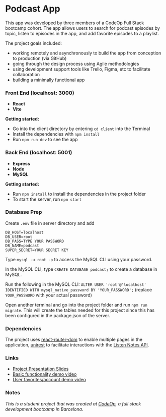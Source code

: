 # Podcast App

This app was developed by three members of a CodeOp Full Stack bootcamp cohort. The app allows users to search for podcast episodes by topic, listen to episodes in the app, and add favorite episodes to a playlist.

The project goals included:

- working remotely and asynchronously to build the app from conception to production (via GitHub)
- going through the design process using Agile methodologies
- using development support tools like Trello, Figma, etc to facilitate collaboration
- building a minimally functional app

### Front End (localhost: 3000)

- **React**
- **Vite**

**Getting started:**

- Go into the client directory by entering `cd client` into the Terminal
- Install the dependencies with `npm install`
- Run `npm run dev` to see the app

### Back End (localhost: 5001)

- **Express**
- **Node**
- **MySQL**

**Getting started:**

- Run `npm install` to install the dependencies in the project folder
- To start the server, run `npm start`

### Database Prep

Create `.env` file in server directory and add

```
DB_HOST=localhost
DB_USER=root
DB_PASS=TYPE YOUR PASSWORD
DB_NAME=podcast
SUPER_SECRET=YOUR SECRET KEY
```

Type `mysql -u root -p` to access the MySQL CLI using your password.

In the MySQL CLI, type `CREATE DATABASE podcast;` to create a database in MySQL.

Run the following in the MySQL CLI: `ALTER USER 'root'@'localhost' IDENTIFIED WITH mysql_native_password BY 'YOUR_PASSWORD';` (replace `YOUR_PASSWORD` with your actual password)

Open another terminal and go into the project folder and run `npm run migrate`. This will create the tables needed for this project since this has been configured in the package.json of the server.

### Dependencies

The project uses [react-router-dom](https://reactrouter.com/en/main) to enable multiple pages in the application, [unirest](https://www.npmjs.com/package/unirest) to facilitate interactions with the [Listen Notes API](https://www.listennotes.com/api/docs/).

### Links

- [Project Presentation Slides](https://docs.google.com/presentation/d/1gnEdT3RED8NwjqLBgb56dx9DoSKqEKYiipeo1NttxLM/edit#slide=id.p)
- [Basic functionality demo video](https://www.awesomescreenshot.com/video/16478577?key=cf30360042eedd6407a79465a4c4c40d)
- [User favorites/account demo video](https://www.awesomescreenshot.com/video/16459123?key=6aecbaa7833c01756d5aee92c1890897)

### Notes

_This is a student project that was created at [CodeOp](http://CodeOp.tech), a full stack development bootcamp in Barcelona._
